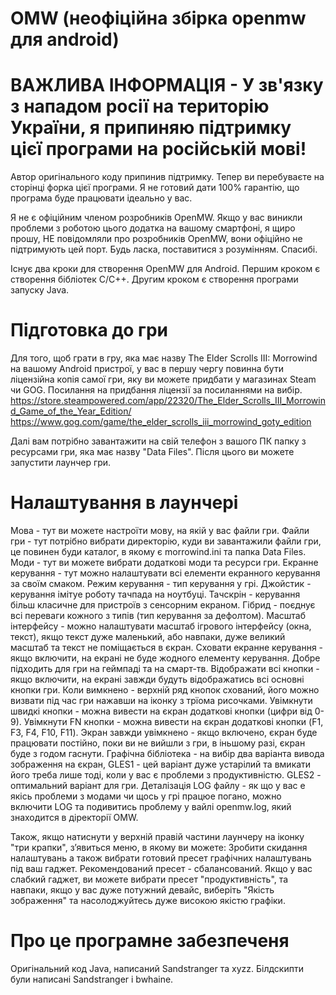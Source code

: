 # OMW (неофіційна збірка openmw для android)
# ВАЖЛИВА ІНФОРМАЦІЯ - У зв'язку з нападом росії на територію України, я припиняю підтримку цієї програми на російській мові!

Автор оригінального коду припинив підтримку. Тепер ви перебуваєте на сторінці форка цієї програми. Я не готовий дати 100% гарантію, що програма буде працювати ідеально у вас.

Я не є офіційним членом розробників OpenMW. Якщо у вас виникли проблеми з роботою цього додатка на вашому смартфоні, я щиро прошу, НЕ повідомляли про розробників OpenMW, вони офіційно не підтримують цей порт. Будь ласка, поставитися з розумінням. Спасибі.

Існує два кроки для створення OpenMW для Android. Першим кроком є створення бібліотек C/C++. Другим кроком є створення програми запуску Java.

# Підготовка до гри

Для того, щоб грати в гру, яка має назву The Elder Scrolls III: Morrowind на вашому Android пристрої, у вас в першу чергу повинна бути ліцензійна копія самої гри, яку ви можете придбати у магазинах Steam чи GOG. Посилання на придбання ліцензії за посиланнями на вибір.
https://store.steampowered.com/app/22320/The_Elder_Scrolls_III_Morrowind_Game_of_the_Year_Edition/
https://www.gog.com/game/the_elder_scrolls_iii_morrowind_goty_edition

Далі вам потрібно завантажити на свій телефон з вашого ПК папку з ресурсами гри, яка має назву "Data Files".
Після цього ви можете запустити лаунчер гри.

# Налаштування в лаунчері

Мова - тут ви можете настроїти мову, на якій у вас файли гри.
Файли гри - тут потрібно вибрати директорію, куди ви завантажили файли гри, це повинен буди каталог, в якому є morrowind.ini та папка Data Files.
Моди - тут ви можете вибрати додаткові моди та ресурси гри.
Екранне керування - тут можно налаштувати всі елементи екранного керування за своїм смаком.
Режим керування - тип керування у грі. Джойстик - керування імітуе роботу тачпада на ноутбуці. Тачскрін - керування більш класичне для пристроїв з сенсорним екраном. Гібрид - поєднує всі переваги кожного з типів (тип керування за дефолтом).
Масштаб інтерфейсу - можно налаштувати масштаб ігрового інтерфейсу (окна, текст), якщо текст дуже маленький, або навпаки, дуже великий масштаб та текст не поміщається в єкран.
Сховати екранне керування - якщо включити, на екрані не буде жодного елементу керування. Добре підходить для гри на геймпаді та на смарт-тв.
Відображати всі кнопки - якщо включити, на екрані завжди будуть відображатись всі основні кнопки гри. Коли вимкнено - верхній ряд кнопок схований, його можно визвати під час гри нажавши на іконку з трїома рисочками.
Увімкнути швидкі кнопки - можна вивести на єкран додаткові кнопки (цифри від 0-9).
Увімкнути FN кнопки - можна вивести на єкран додаткові кнопки (F1, F3, F4, F10, F11).
Экран завжди увімкнено - якщо включено, єкран буде працювати постійно, поки ви не вийшли з гри, в іньшому разі, єкран буде з годом гаснути.
Графічна бібліотека - на вибір два варіанта вивода зображення на єкран, GLES1 - цей варіант дуже устарілий та вмикати його треба лише тоді, коли у вас є проблеми з продуктивністю. GLES2 - оптимальний варіант для гри.
Деталізація LOG файлу - як що у вас е якісь проблеми з модами чи щось у грі працюе погано, можно включити LOG та подивитись проблему у вайлі openmw.log, який знаходится в діректорії OMW.

Також, якщо натиснути у верхній правій частини лаунчеру на іконку "три крапки", зʼявиться меню, в якому ви можете:
Зробити скидання налаштувань а також вибрати готовий пресет графічних налаштувань під ваш гаджет. Рекомендований пресет - сбалансований. Якщо у вас слабкий гаджет, ви можете вибрати пресет "продуктивність", та навпаки, якщо у вас дуже потужний девайс, виберіть "Якість зображення" та насолоджуйтесь дуже високою якістю графіки.

# Про це програмне забезпеченя

Оригінальний код Java, написаний Sandstranger та xyzz. Білдскипти були написані Sandstranger і bwhaine.


